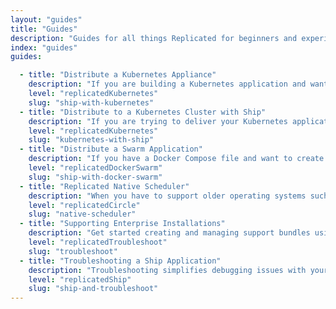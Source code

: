 ```yaml
---
layout: "guides"
title: "Guides"
description: "Guides for all things Replicated for beginners and experienced users alike."
index: "guides"
guides:

  - title: "Distribute a Kubernetes Appliance"
    description: "If you are building a Kubernetes application and want to keep the same deployments, but your customers don't have a cluster, start here."
    level: "replicatedKubernetes"
    slug: "ship-with-kubernetes"
  - title: "Distribute to a Kubernetes Cluster with Ship"
    description: "If you are trying to deliver your Kubernetes application to a customer's existing Kubernetes cluster, start here with Replicated Ship."
    level: "replicatedKubernetes"
    slug: "kubernetes-with-ship"
  - title: "Distribute a Swarm Application"
    description: "If you have a Docker Compose file and want to create a scalable, enterprise-installable appliance experience, this is the place to start."
    level: "replicatedDockerSwarm"
    slug: "ship-with-docker-swarm"    
  - title: "Replicated Native Scheduler"
    description: "When you have to support older operating systems such as RHEL 6 and CentOS 6, the Replicated Native Scheduler is a good choice."
    level: "replicatedCircle"
    slug: "native-scheduler"
  - title: "Supporting Enterprise Installations"
    description: "Get started creating and managing support bundles using Replicated Troubleshoot."
    level: "replicatedTroubleshoot"
    slug: "troubleshoot"
  - title: "Troubleshooting a Ship Application"
    description: "Troubleshooting simplifies debugging issues with your Ship application in your customer's environment."
    level: "replicatedShip"
    slug: "ship-and-troubleshoot"
---
```

